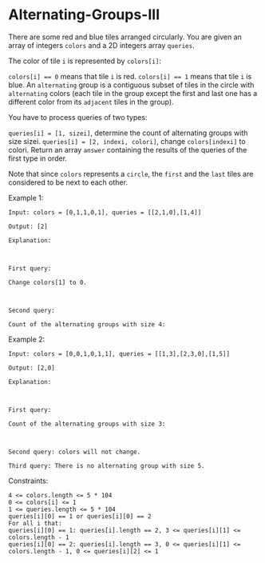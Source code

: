 # Alternating-Groups-III

There are some red and blue tiles arranged circularly. You are given an array of integers `colors` and a 2D integers array `queries`.

The color of tile `i` is represented by `colors[i]`:

`colors[i] == 0` means that tile `i` is red.
`colors[i] == 1` means that tile `i` is blue.
An `alternating` group is a contiguous subset of tiles in the circle with `alternating` colors (each tile in the group except the first and last one has a different color from its `adjacent` tiles in the group).

You have to process queries of two types:

`queries[i] = [1, sizei]`, determine the count of alternating groups with size sizei.
`queries[i] = [2, indexi, colori]`, change `colors[indexi]` to colori.
Return an array `answer` containing the results of the queries of the first type in order.

Note that since `colors` represents a `circle`, the `first` and the `last` tiles are considered to be next to each other.

 

Example 1:
```
Input: colors = [0,1,1,0,1], queries = [[2,1,0],[1,4]]

Output: [2]

Explanation:



First query:

Change colors[1] to 0.



Second query:

Count of the alternating groups with size 4:
```


Example 2:
```
Input: colors = [0,0,1,0,1,1], queries = [[1,3],[2,3,0],[1,5]]

Output: [2,0]

Explanation:



First query:

Count of the alternating groups with size 3:



Second query: colors will not change.

Third query: There is no alternating group with size 5.
```
 

Constraints:
```
4 <= colors.length <= 5 * 104
0 <= colors[i] <= 1
1 <= queries.length <= 5 * 104
queries[i][0] == 1 or queries[i][0] == 2
For all i that:
queries[i][0] == 1: queries[i].length == 2, 3 <= queries[i][1] <= colors.length - 1
queries[i][0] == 2: queries[i].length == 3, 0 <= queries[i][1] <= colors.length - 1, 0 <= queries[i][2] <= 1
```
